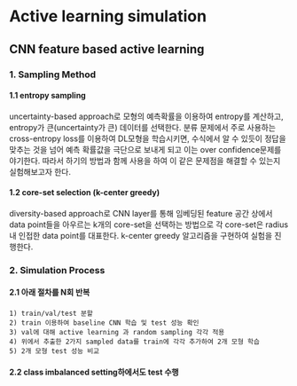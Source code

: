 # Active learning simulation
## CNN feature based active learning

### 1. Sampling Method
#### 1.1 entropy sampling
uncertainty-based approach로 모형의 예측확률을 이용하여 entropy를 계산하고,
entropy가 큰(uncertainty가 큰) 데이터를 선택한다.
분류 문제에서 주로 사용하는 cross-entropy loss를 이용하여 DL모형을 학습시키면, 
수식에서 알 수 있듯이 정답을 맞추는 것을 넘어 예측 확률값을 극단으로 보내게 되고
이는 over confidence문제를 야기한다. 따라서 하기의 방법과 함께 사용을 하여 이 같은 
문제점을 해결할 수 있는지 실험해보고자 한다.

#### 1.2 core-set selection (k-center greedy)
diversity-based approach로 CNN layer를 통해 임베딩된 feature 공간 상에서
data point들을 아우르는 k개의 core-set을 선택하는 방법으로
각 core-set은 radius 내 인접한 data point를 대표한다.
k-center greedy 알고리즘을 구현하여 실험을 진행한다.

### 2. Simulation Process
#### 2.1 아래 절차를 N회 반복
    1) train/val/test 분할
    2) train 이용하여 baseline CNN 학습 및 test 성능 확인
    3) val에 대해 active learning 과 random sampling 각각 적용
    4) 위에서 추출한 2가지 sampled data를 train에 각각 추가하여 2개 모형 학습
    5) 2개 모형 test 성능 비교

#### 2.2 class imbalanced setting하에서도 test 수행
